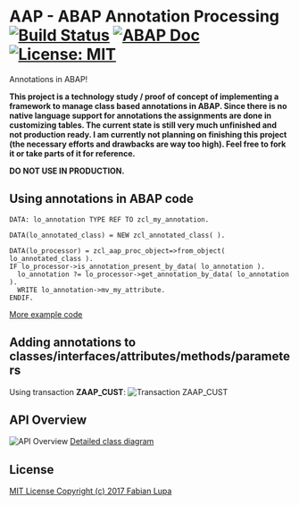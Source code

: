 # AAP - ABAP Annotation Processing [![Build Status](https://travis-ci.org/flaiker/abap-annotation-processing.svg?branch=master)](https://travis-ci.org/flaiker/abap-annotation-processing) [![ABAP Doc](https://img.shields.io/badge/ABAP%20Doc-latest-blue.svg)](https://flaiker.github.io/abap-annotation-processing/) [![License: MIT](https://img.shields.io/badge/License-MIT-yellow.svg)](https://opensource.org/licenses/MIT)
Annotations in ABAP!

**This project is a technology study / proof of concept of implementing a framework to manage class based annotations in ABAP. Since there is no native language support for annotations the assignments are done in customizing tables. The current state is still very much unfinished and not production ready. I am currently not planning on finishing this project (the necessary efforts and drawbacks are way too high). Feel free to fork it or take parts of it for reference.**

**DO NOT USE IN PRODUCTION.**

## Using annotations in ABAP code
```abap
DATA: lo_annotation TYPE REF TO zcl_my_annotation.

DATA(lo_annotated_class) = NEW zcl_annotated_class( ).

DATA(lo_processor) = zcl_aap_proc_object=>from_object( lo_annotated_class ).
IF lo_processor->is_annotation_present_by_data( lo_annotation ).
  lo_annotation ?= lo_processor->get_annotation_by_data( lo_annotation ).
  WRITE lo_annotation->mv_my_attribute.
ENDIF.
```
[More example code](https://github.com/flaiker/abap-annotation-processing/tree/master/src/example)

## Adding annotations to classes/interfaces/attributes/methods/parameters
Using transaction **ZAAP_CUST**:
![Transaction ZAAP_CUST](https://github.com/flaiker/abap-annotation-processing/wiki/rendered/zaap_cust.PNG)

## API Overview
![API Overview](https://github.com/flaiker/abap-annotation-processing/wiki/rendered/api-overview.png)
[Detailed class diagram](https://github.com/flaiker/abap-annotation-processing/wiki/rendered/api-detail.png)

## License
[MIT License Copyright (c) 2017 Fabian Lupa](LICENSE)

